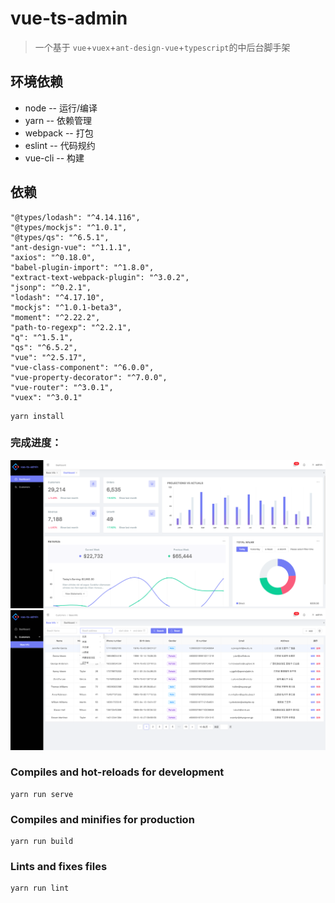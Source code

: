 # vue-ts-admin
> 一个基于 `vue`+`vuex`+`ant-design-vue`+`typescript`的中后台脚手架

## 环境依赖

* node -- 运行/编译
* yarn -- 依赖管理
* webpack -- 打包
* eslint -- 代码规约
* vue-cli -- 构建

## 依赖
    "@types/lodash": "^4.14.116",
    "@types/mockjs": "^1.0.1",
    "@types/qs": "^6.5.1",
    "ant-design-vue": "^1.1.1",
    "axios": "^0.18.0",
    "babel-plugin-import": "^1.8.0",
    "extract-text-webpack-plugin": "^3.0.2",
    "jsonp": "^0.2.1",
    "lodash": "^4.17.10",
    "mockjs": "^1.0.1-beta3",
    "moment": "^2.22.2",
    "path-to-regexp": "^2.2.1",
    "q": "^1.5.1",
    "qs": "^6.5.2",
    "vue": "^2.5.17",
    "vue-class-component": "^6.0.0",
    "vue-property-decorator": "^7.0.0",
    "vue-router": "^3.0.1",
    "vuex": "^3.0.1"

```
yarn install
```

### 完成进度：

![dashboard](/images/dashboard.png)
![baseInfo](/images/baseInfo.png)



### Compiles and hot-reloads for development
```
yarn run serve
```

### Compiles and minifies for production
```
yarn run build
```

### Lints and fixes files
```
yarn run lint
```
